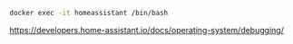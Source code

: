```sh
docker exec -it homeassistant /bin/bash
```

https://developers.home-assistant.io/docs/operating-system/debugging/
